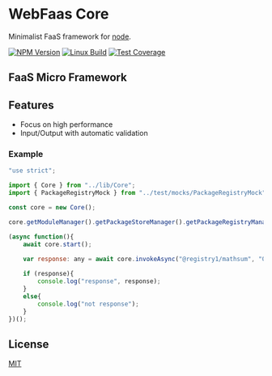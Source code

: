 # WebFaas Core

Minimalist FaaS framework for [node](http://nodejs.org).

[![NPM Version][npm-image]][npm-url]
[![Linux Build][travis-image]][travis-url]
[![Test Coverage][coveralls-image]][coveralls-url]

## FaaS Micro Framework

## Features
  * Focus on high performance
  * Input/Output with automatic validation

### Example
```javascript
"use strict";

import { Core } from "../lib/Core";
import { PackageRegistryMock } from "../test/mocks/PackageRegistryMock";

const core = new Core();

core.getModuleManager().getPackageStoreManager().getPackageRegistryManager().addRegistry("REGISTRY1", "REGISTRY3", new PackageRegistryMock.PackageRegistry1());

(async function(){
    await core.start();
        
    var response: any = await core.invokeAsync("@registry1/mathsum", "0.0.1", "", [2,3]);

    if (response){
        console.log("response", response);
    }
    else{
        console.log("not response");
    }
})();
```

## License

[MIT](LICENSE)

[npm-image]: https://img.shields.io/npm/v/@webfaas/webfaas-core.svg
[npm-url]: https://npmjs.org/package/@webfaas/webfaas-core

[travis-image]: https://img.shields.io/travis/webfaas/core/master.svg?label=linux
[travis-url]: https://travis-ci.org/webfaas/core

[coveralls-image]: https://img.shields.io/coveralls/github/webfaas/core/master.svg
[coveralls-url]: https://coveralls.io/github/webfaas/core?branch=master